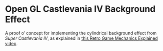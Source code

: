 # Open GL Castlevania IV Background Effect

A proof o’ concept for implementing the cylindrical background effect from _Super Castlevania IV_, as explained in [this Retro Game Mechanics Explained video](https://www.youtube.com/watch?v=pafOj9IrtuY).
